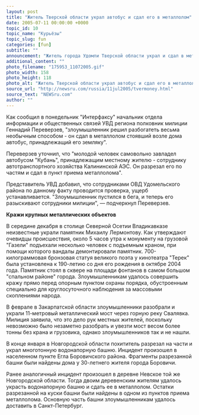 ```yaml
---
layout: post
title: "Житель Тверской области украл автобус и сдал его в металлолом"
date: 2005-07-11 00:00:00 +0000
topic_id: 10
topic_name: "Курьёзы"
topic_slug: fun
categories: [fun]
subtitle: ""
announcement: "Житель города Удомли Тверской области украл и сдал в металлолом автобус. Перед этим он предусмотрительно разрезал транспортное средство на части. Получив деньги, злоумышленник пустился в бега."
additional_content: ""
photo_filename: "175953_11072005.gif"
photo_width: 158
photo_height: 118
photo_alt: "Житель Тверской области украл автобус и сдал его в металлолом"
source_url: "http://newsru.com/russia/11jul2005/tvermoney.html"
source_text: "NEWSru.com"
author: ""
---
```

Как сообщил в понедельник "Интерфаксу" начальник отдела информации и общественных связей УВД региона полковник милиции Геннадий Переверзев, "злоумышленник решил разбогатеть весьма необычным способом - он сдал в металлолом стоявший возле дома автобус, принадлежащий его земляку".

Переверзев уточнил, что "молодой человек самовольно завладел автобусом "Кубань", принадлежащим местному жителю - сотруднику автотранспортного хозяйства Калининской АЭС. Он разрезал его по частям и сдал в пункт приема металлолома".

Представитель УВД добавил, что сотрудниками ОВД Удомельского района по данному факту проводится проверка, ущерб устанавливается. "Злоумышленник пустился в бега, и теперь его разыскивают сотрудники милиции", &mdash; подчеркнул Переверзев.

<strong>Кражи крупных металлических объектов</strong>

В середине декабря в столице Северной Осетии Владикавказе неизвестные украли памятник Михаилу Лермонтову. Как утверждают очевидцы происшествия, около 5 часов утра к монументу на грузовой "Газели" подъехали несколько человек с подъемным краном, при помощи которого вандалы демонтировали памятник. 700-килограммовая бронзовая статуя великого поэта у кинотеатра "Терек" была установлена к 190-летию со дня его рождения в октябре 2004 года. Памятник стоял в сквере на площади фонтанов в самом большом "спальном районе" города. Злоумышленникам удалось совершить кражу прямо перед опорным пунктом охраны порядка, обустроенным специально для круглосуточного наблюдения за массовыми скоплениями народа.

В феврале в Закарпатской области злоумышленники разобрали и украли 11-метровый металлический мост через горную реку Свалявка. Милиция заявила, что это дело рук местных жителей, поскольку невозможно было незаметно разобрать и увезти мост весом более тонны без крана и грузовика, однако злоумышленников так и не нашли.

В конце января в Новгородской области похититель разрезал на части и украл многотонную водонапорную башню. Инцидент произошел в населенном пункте Егла Боровичского района. Фрагменты разрезанной башни были найдены дома у 30-летнего жителя города Боровичи.

Ранее аналогичный инцидент произошел в деревне Невское той же Новгородской области. Тогда двоим деревенским жителям удалось украсть водонапорную башню и сдать ее в металлолом. Остатки разрезанной на куски башни были найдены в одном из пунктов приема металлолома. Основную часть башни злоумышленникам удалось доставить в Санкт-Петербург.
